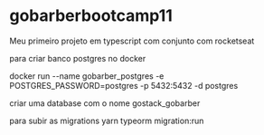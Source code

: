 # gobarberbootcamp11

Meu primeiro projeto em typescript com conjunto com rocketseat



 para criar banco postgres no docker

docker run --name gobarber_postgres -e POSTGRES_PASSWORD=postgres -p 5432:5432 -d postgres


criar uma database com o nome  gostack_gobarber

para subir as migrations
yarn typeorm migration:run




